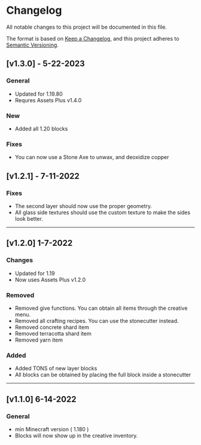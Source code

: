# Changelog
All notable changes to this project will be documented in this file.

The format is based on [Keep a Changelog](https://keepachangelog.com/en/1.0.0/), and this project adheres to [Semantic Versioning](https://semver.org/spec/v2.0.0.html).

## [v1.3.0] - 5-22-2023

### General
- Updated for 1.19.80
- Requres Assets Plus v1.4.0

### New
- Added all 1.20 blocks

### Fixes
- You can now use a Stone Axe to unwax, and deoxidize copper

## [v1.2.1] - 7-11-2022

### Fixes

- The second layer should now use the proper geometry.
- All glass side textures should use the custom texture to make the sides look better.

---

## [v1.2.0] 1-7-2022

### Changes

- Updated for 1.19
- Now uses Assets Plus v1.2.0

### Removed

- Removed give functions. You can obtain all items through the creative menu.
- Removed all crafting recipes. You can use the stonecutter instead.
- Removed concrete shard item
- Removed terracotta shard item
- Removed yarn item

### Added

- Added TONS of new layer blocks
- All blocks can be obtained by placing the full block inside a stonecutter

---

## [v1.1.0] 6-14-2022

### General

- min Minecraft version ( 1.180 )
- Blocks will now show up in the creative inventory.
